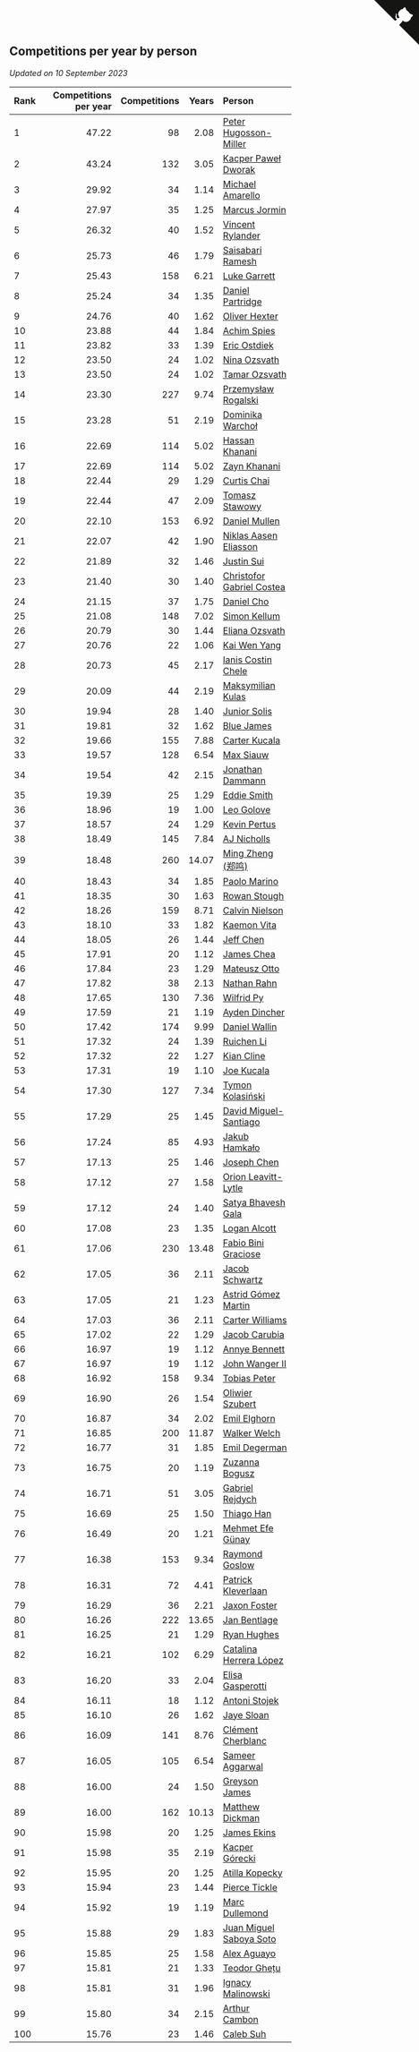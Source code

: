 ## Competitions per year by person

*Updated on 10 September 2023*

| Rank | Competitions per year | Competitions | Years | Person |
| :--- | ---: | ---: | ---: | :--- |
| 1 | 47.22 | 98 | 2.08 | [Peter Hugosson-Miller](https://www.worldcubeassociation.org/persons/2021HUGO01) |
| 2 | 43.24 | 132 | 3.05 | [Kacper Paweł Dworak](https://www.worldcubeassociation.org/persons/2020DWOR01) |
| 3 | 29.92 | 34 | 1.14 | [Michael Amarello](https://www.worldcubeassociation.org/persons/2022AMAR09) |
| 4 | 27.97 | 35 | 1.25 | [Marcus Jormin](https://www.worldcubeassociation.org/persons/2022JORM01) |
| 5 | 26.32 | 40 | 1.52 | [Vincent Rylander](https://www.worldcubeassociation.org/persons/2022RYLA01) |
| 6 | 25.73 | 46 | 1.79 | [Saisabari Ramesh](https://www.worldcubeassociation.org/persons/2021RAME01) |
| 7 | 25.43 | 158 | 6.21 | [Luke Garrett](https://www.worldcubeassociation.org/persons/2017GARR05) |
| 8 | 25.24 | 34 | 1.35 | [Daniel Partridge](https://www.worldcubeassociation.org/persons/2022PART02) |
| 9 | 24.76 | 40 | 1.62 | [Oliver Hexter](https://www.worldcubeassociation.org/persons/2022HEXT01) |
| 10 | 23.88 | 44 | 1.84 | [Achim Spies](https://www.worldcubeassociation.org/persons/2021SPIE01) |
| 11 | 23.82 | 33 | 1.39 | [Eric Ostdiek](https://www.worldcubeassociation.org/persons/2022OSTD01) |
| 12 | 23.50 | 24 | 1.02 | [Nina Ozsvath](https://www.worldcubeassociation.org/persons/2022OZSV03) |
| 13 | 23.50 | 24 | 1.02 | [Tamar Ozsvath](https://www.worldcubeassociation.org/persons/2022OZSV04) |
| 14 | 23.30 | 227 | 9.74 | [Przemysław Rogalski](https://www.worldcubeassociation.org/persons/2013ROGA02) |
| 15 | 23.28 | 51 | 2.19 | [Dominika Warchoł](https://www.worldcubeassociation.org/persons/2021WARC01) |
| 16 | 22.69 | 114 | 5.02 | [Hassan Khanani](https://www.worldcubeassociation.org/persons/2018KHAN26) |
| 17 | 22.69 | 114 | 5.02 | [Zayn Khanani](https://www.worldcubeassociation.org/persons/2018KHAN28) |
| 18 | 22.44 | 29 | 1.29 | [Curtis Chai](https://www.worldcubeassociation.org/persons/2022CHAI02) |
| 19 | 22.44 | 47 | 2.09 | [Tomasz Stawowy](https://www.worldcubeassociation.org/persons/2021STAW01) |
| 20 | 22.10 | 153 | 6.92 | [Daniel Mullen](https://www.worldcubeassociation.org/persons/2016MULL04) |
| 21 | 22.07 | 42 | 1.90 | [Niklas Aasen Eliasson](https://www.worldcubeassociation.org/persons/2021ELIA01) |
| 22 | 21.89 | 32 | 1.46 | [Justin Sui](https://www.worldcubeassociation.org/persons/2022SUIJ01) |
| 23 | 21.40 | 30 | 1.40 | [Christofor Gabriel Costea](https://www.worldcubeassociation.org/persons/2022COST03) |
| 24 | 21.15 | 37 | 1.75 | [Daniel Cho](https://www.worldcubeassociation.org/persons/2021CHOD01) |
| 25 | 21.08 | 148 | 7.02 | [Simon Kellum](https://www.worldcubeassociation.org/persons/2016KELL12) |
| 26 | 20.79 | 30 | 1.44 | [Eliana Ozsvath](https://www.worldcubeassociation.org/persons/2022OZSV01) |
| 27 | 20.76 | 22 | 1.06 | [Kai Wen Yang](https://www.worldcubeassociation.org/persons/2022YANG19) |
| 28 | 20.73 | 45 | 2.17 | [Ianis Costin Chele](https://www.worldcubeassociation.org/persons/2021CHEL01) |
| 29 | 20.09 | 44 | 2.19 | [Maksymilian Kulas](https://www.worldcubeassociation.org/persons/2021KULA02) |
| 30 | 19.94 | 28 | 1.40 | [Junior Solis](https://www.worldcubeassociation.org/persons/2022SOLI03) |
| 31 | 19.81 | 32 | 1.62 | [Blue James](https://www.worldcubeassociation.org/persons/2022JAME01) |
| 32 | 19.66 | 155 | 7.88 | [Carter Kucala](https://www.worldcubeassociation.org/persons/2015KUCA01) |
| 33 | 19.57 | 128 | 6.54 | [Max Siauw](https://www.worldcubeassociation.org/persons/2017SIAU02) |
| 34 | 19.54 | 42 | 2.15 | [Jonathan Dammann](https://www.worldcubeassociation.org/persons/2021DAMM01) |
| 35 | 19.39 | 25 | 1.29 | [Eddie Smith](https://www.worldcubeassociation.org/persons/2022SMIT20) |
| 36 | 18.96 | 19 | 1.00 | [Leo Golove](https://www.worldcubeassociation.org/persons/2022GOLO02) |
| 37 | 18.57 | 24 | 1.29 | [Kevin Pertus](https://www.worldcubeassociation.org/persons/2022PERT01) |
| 38 | 18.49 | 145 | 7.84 | [AJ Nicholls](https://www.worldcubeassociation.org/persons/2015NICH04) |
| 39 | 18.48 | 260 | 14.07 | [Ming Zheng (郑鸣)](https://www.worldcubeassociation.org/persons/2009ZHEN11) |
| 40 | 18.43 | 34 | 1.85 | [Paolo Marino](https://www.worldcubeassociation.org/persons/2021MARI04) |
| 41 | 18.35 | 30 | 1.63 | [Rowan Stough](https://www.worldcubeassociation.org/persons/2022STOU01) |
| 42 | 18.26 | 159 | 8.71 | [Calvin Nielson](https://www.worldcubeassociation.org/persons/2014NIEL03) |
| 43 | 18.10 | 33 | 1.82 | [Kaemon Vita](https://www.worldcubeassociation.org/persons/2021VITA01) |
| 44 | 18.05 | 26 | 1.44 | [Jeff Chen](https://www.worldcubeassociation.org/persons/2022CHEN19) |
| 45 | 17.91 | 20 | 1.12 | [James Chea](https://www.worldcubeassociation.org/persons/2022CHEA05) |
| 46 | 17.84 | 23 | 1.29 | [Mateusz Otto](https://www.worldcubeassociation.org/persons/2022OTTO01) |
| 47 | 17.82 | 38 | 2.13 | [Nathan Rahn](https://www.worldcubeassociation.org/persons/2021RAHN01) |
| 48 | 17.65 | 130 | 7.36 | [Wilfrid Py](https://www.worldcubeassociation.org/persons/2016PYWI01) |
| 49 | 17.59 | 21 | 1.19 | [Ayden Dincher](https://www.worldcubeassociation.org/persons/2022DINC01) |
| 50 | 17.42 | 174 | 9.99 | [Daniel Wallin](https://www.worldcubeassociation.org/persons/2013WALL03) |
| 51 | 17.32 | 24 | 1.39 | [Ruichen Li](https://www.worldcubeassociation.org/persons/2022LIRU02) |
| 52 | 17.32 | 22 | 1.27 | [Kian Cline](https://www.worldcubeassociation.org/persons/2022CLIN01) |
| 53 | 17.31 | 19 | 1.10 | [Joe Kucala](https://www.worldcubeassociation.org/persons/2022KUCA01) |
| 54 | 17.30 | 127 | 7.34 | [Tymon Kolasiński](https://www.worldcubeassociation.org/persons/2016KOLA02) |
| 55 | 17.29 | 25 | 1.45 | [David Miguel-Santiago](https://www.worldcubeassociation.org/persons/2022MIGU02) |
| 56 | 17.24 | 85 | 4.93 | [Jakub Hamkało](https://www.worldcubeassociation.org/persons/2018HAMK01) |
| 57 | 17.13 | 25 | 1.46 | [Joseph Chen](https://www.worldcubeassociation.org/persons/2022CHEN16) |
| 58 | 17.12 | 27 | 1.58 | [Orion Leavitt-Lytle](https://www.worldcubeassociation.org/persons/2022LEAV01) |
| 59 | 17.12 | 24 | 1.40 | [Satya Bhavesh Gala](https://www.worldcubeassociation.org/persons/2022GALA03) |
| 60 | 17.08 | 23 | 1.35 | [Logan Alcott](https://www.worldcubeassociation.org/persons/2022ALCO02) |
| 61 | 17.06 | 230 | 13.48 | [Fabio Bini Graciose](https://www.worldcubeassociation.org/persons/2010GRAC02) |
| 62 | 17.05 | 36 | 2.11 | [Jacob Schwartz](https://www.worldcubeassociation.org/persons/2021SCHW01) |
| 63 | 17.05 | 21 | 1.23 | [Astrid Gómez Martin](https://www.worldcubeassociation.org/persons/2022MART26) |
| 64 | 17.03 | 36 | 2.11 | [Carter Williams](https://www.worldcubeassociation.org/persons/2021WILL06) |
| 65 | 17.02 | 22 | 1.29 | [Jacob Carubia](https://www.worldcubeassociation.org/persons/2022CARU02) |
| 66 | 16.97 | 19 | 1.12 | [Annye Bennett](https://www.worldcubeassociation.org/persons/2022BENN11) |
| 67 | 16.97 | 19 | 1.12 | [John Wanger II](https://www.worldcubeassociation.org/persons/2022WANG39) |
| 68 | 16.92 | 158 | 9.34 | [Tobias Peter](https://www.worldcubeassociation.org/persons/2014PETE03) |
| 69 | 16.90 | 26 | 1.54 | [Oliwier Szubert](https://www.worldcubeassociation.org/persons/2022SZUB01) |
| 70 | 16.87 | 34 | 2.02 | [Emil Elghorn](https://www.worldcubeassociation.org/persons/2021ELGH01) |
| 71 | 16.85 | 200 | 11.87 | [Walker Welch](https://www.worldcubeassociation.org/persons/2011WELC01) |
| 72 | 16.77 | 31 | 1.85 | [Emil Degerman](https://www.worldcubeassociation.org/persons/2021DEGE01) |
| 73 | 16.75 | 20 | 1.19 | [Zuzanna Bogusz](https://www.worldcubeassociation.org/persons/2022BOGU01) |
| 74 | 16.71 | 51 | 3.05 | [Gabriel Rejdych](https://www.worldcubeassociation.org/persons/2020REJD01) |
| 75 | 16.69 | 25 | 1.50 | [Thiago Han](https://www.worldcubeassociation.org/persons/2022HANT01) |
| 76 | 16.49 | 20 | 1.21 | [Mehmet Efe Günay](https://www.worldcubeassociation.org/persons/2022GUNA05) |
| 77 | 16.38 | 153 | 9.34 | [Raymond Goslow](https://www.worldcubeassociation.org/persons/2014GOSL01) |
| 78 | 16.31 | 72 | 4.41 | [Patrick Kleverlaan](https://www.worldcubeassociation.org/persons/2019KLEV01) |
| 79 | 16.29 | 36 | 2.21 | [Jaxon Foster](https://www.worldcubeassociation.org/persons/2021FOST01) |
| 80 | 16.26 | 222 | 13.65 | [Jan Bentlage](https://www.worldcubeassociation.org/persons/2010BENT01) |
| 81 | 16.25 | 21 | 1.29 | [Ryan Hughes](https://www.worldcubeassociation.org/persons/2022HUGH04) |
| 82 | 16.21 | 102 | 6.29 | [Catalina Herrera López](https://www.worldcubeassociation.org/persons/2017LOPE31) |
| 83 | 16.20 | 33 | 2.04 | [Elisa Gasperotti](https://www.worldcubeassociation.org/persons/2021GASP01) |
| 84 | 16.11 | 18 | 1.12 | [Antoni Stojek](https://www.worldcubeassociation.org/persons/2022STOJ03) |
| 85 | 16.10 | 26 | 1.62 | [Jaye Sloan](https://www.worldcubeassociation.org/persons/2022SLOA01) |
| 86 | 16.09 | 141 | 8.76 | [Clément Cherblanc](https://www.worldcubeassociation.org/persons/2014CHER05) |
| 87 | 16.05 | 105 | 6.54 | [Sameer Aggarwal](https://www.worldcubeassociation.org/persons/2017AGGA01) |
| 88 | 16.00 | 24 | 1.50 | [Greyson James](https://www.worldcubeassociation.org/persons/2022JAME02) |
| 89 | 16.00 | 162 | 10.13 | [Matthew Dickman](https://www.worldcubeassociation.org/persons/2013DICK01) |
| 90 | 15.98 | 20 | 1.25 | [James Ekins](https://www.worldcubeassociation.org/persons/2022EKIN01) |
| 91 | 15.98 | 35 | 2.19 | [Kacper Górecki](https://www.worldcubeassociation.org/persons/2021GORE01) |
| 92 | 15.95 | 20 | 1.25 | [Atilla Kopecky](https://www.worldcubeassociation.org/persons/2022KOPE01) |
| 93 | 15.94 | 23 | 1.44 | [Pierce Tickle](https://www.worldcubeassociation.org/persons/2022TICK01) |
| 94 | 15.92 | 19 | 1.19 | [Marc Dullemond](https://www.worldcubeassociation.org/persons/2022DULL01) |
| 95 | 15.88 | 29 | 1.83 | [Juan Miguel Saboya Soto](https://www.worldcubeassociation.org/persons/2021SOTO01) |
| 96 | 15.85 | 25 | 1.58 | [Alex Aguayo](https://www.worldcubeassociation.org/persons/2022AGUA01) |
| 97 | 15.81 | 21 | 1.33 | [Teodor Ghețu](https://www.worldcubeassociation.org/persons/2022GHET01) |
| 98 | 15.81 | 31 | 1.96 | [Ignacy Malinowski](https://www.worldcubeassociation.org/persons/2021MALI02) |
| 99 | 15.80 | 34 | 2.15 | [Arthur Cambon](https://www.worldcubeassociation.org/persons/2021CAMB01) |
| 100 | 15.76 | 23 | 1.46 | [Caleb Suh](https://www.worldcubeassociation.org/persons/2022SUHC01) |


<a href="https://github.com/JustinTimeCuber/wca_statistics" class="github-corner" aria-label="View source on Github"><svg width="80" height="80" viewBox="0 0 250 250" style="fill:#151513; color:#fff; position: absolute; top: 0; border: 0; right: 0;" aria-hidden="true"><path d="M0,0 L115,115 L130,115 L142,142 L250,250 L250,0 Z"></path><path d="M128.3,109.0 C113.8,99.7 119.0,89.6 119.0,89.6 C122.0,82.7 120.5,78.6 120.5,78.6 C119.2,72.0 123.4,76.3 123.4,76.3 C127.3,80.9 125.5,87.3 125.5,87.3 C122.9,97.6 130.6,101.9 134.4,103.2" fill="currentColor" style="transform-origin: 130px 106px;" class="octo-arm"></path><path d="M115.0,115.0 C114.9,115.1 118.7,116.5 119.8,115.4 L133.7,101.6 C136.9,99.2 139.9,98.4 142.2,98.6 C133.8,88.0 127.5,74.4 143.8,58.0 C148.5,53.4 154.0,51.2 159.7,51.0 C160.3,49.4 163.2,43.6 171.4,40.1 C171.4,40.1 176.1,42.5 178.8,56.2 C183.1,58.6 187.2,61.8 190.9,65.4 C194.5,69.0 197.7,73.2 200.1,77.6 C213.8,80.2 216.3,84.9 216.3,84.9 C212.7,93.1 206.9,96.0 205.4,96.6 C205.1,102.4 203.0,107.8 198.3,112.5 C181.9,128.9 168.3,122.5 157.7,114.1 C157.9,116.9 156.7,120.9 152.7,124.9 L141.0,136.5 C139.8,137.7 141.6,141.9 141.8,141.8 Z" fill="currentColor" class="octo-body"></path></svg></a><style>.github-corner:hover .octo-arm{animation:octocat-wave 560ms ease-in-out}@keyframes octocat-wave{0%,100%{transform:rotate(0)}20%,60%{transform:rotate(-25deg)}40%,80%{transform:rotate(10deg)}}@media (max-width:500px){.github-corner:hover .octo-arm{animation:none}.github-corner .octo-arm{animation:octocat-wave 560ms ease-in-out}}</style>

